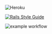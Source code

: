
![Heroku](https://pyheroku-badge.herokuapp.com/?app=beers-search&style=flat)

[![Rails Style Guide](https://img.shields.io/badge/code_style-rubocop-brightgreen.svg)](https://github.com/rubocop/rubocop-rails)


![example workflow](https://github.com/faraznaeem/beersearch/actions/workflows/rubyonrails.yml/badge.svg)